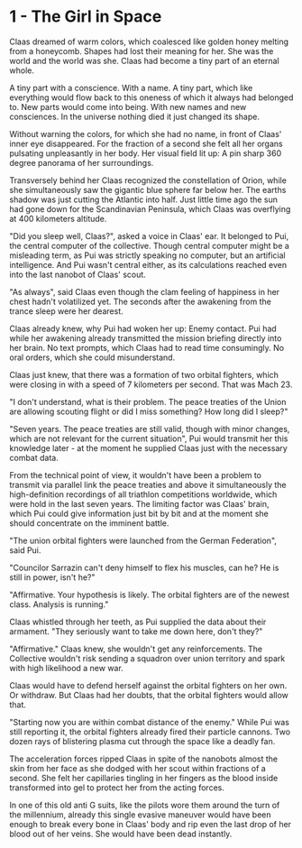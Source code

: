 # 1 - The Girl in Space

Claas dreamed of warm colors, which coalesced like golden honey melting from a honeycomb. Shapes had lost their meaning for her. She was the world and the world was she. Claas had become a tiny part of an eternal whole.

A tiny part with a conscience. With a name. A tiny part, which like everything would flow back to this oneness of which it always had belonged to. New parts would come into being. With new names and new consciences. In the universe nothing died it just changed its shape.

Without warning the colors, for which she had no name, in front of Claas' inner eye disappeared. For the fraction of a second she felt all her organs pulsating unpleasantly in her body. Her visual field lit up: A pin sharp 360 degree panorama of her surroundings.

Transversely behind her Claas recognized the constellation of Orion, while she simultaneously saw the gigantic blue sphere far below her. The earths shadow was just cutting the Atlantic into half. Just little time ago the sun had gone down for the Scandinavian Peninsula, which Claas was overflying at 400 kilometers altitude.

"Did you sleep well, Claas?", asked a voice in Claas' ear. It belonged to Pui, the central computer of the collective. Though central computer might be a misleading term, as Pui was strictly speaking no computer, but an artificial intelligence. And Pui wasn't central either, as its calculations reached even into the last nanobot of Claas' scout.

"As always", said Claas even though  the clam feeling of happiness in her chest hadn't volatilized yet. The seconds after the awakening from the trance sleep were her dearest.

Claas already knew, why Pui had woken her up: Enemy contact. Pui had while her awakening already transmitted the mission briefing directly into her brain. No text prompts, which Claas had to read time consumingly. No oral orders, which she could misunderstand.

Claas just knew, that there was a formation of two orbital fighters, which were closing in with a speed of 7 kilometers per second. That was Mach 23.

"I don't understand, what is their problem. The peace treaties of the Union are allowing scouting flight or did I miss something? How long did I sleep?"

"Seven years. The peace treaties are still valid, though with minor changes, which are not relevant for the current situation", Pui would transmit her this knowledge later - at the moment he supplied Claas just with the necessary combat data.

From the technical point of view, it wouldn't have been a problem to transmit via parallel link the peace treaties and above it simultaneously the high-definition recordings of all triathlon competitions worldwide, which were hold in the last seven years. The limiting factor was Claas' brain, which Pui could give information just bit by bit and at the moment she should concentrate on the imminent battle.

"The union orbital fighters were launched from the German Federation", said Pui.

"Councilor Sarrazin can't deny himself to flex his muscles, can he? He is still in power, isn't he?"

"Affirmative. Your hypothesis is likely. The orbital fighters are of the newest class. Analysis is running."

Claas whistled through her teeth, as Pui supplied the data about their armament. "They seriously want to take me down here, don't they?"

"Affirmative." Claas knew, she wouldn't get any reinforcements. The Collective wouldn't risk sending a squadron over union territory and spark with high likelihood a new war.

Claas would have to defend herself against the orbital fighters on her own. Or withdraw. But Claas had her doubts, that the orbital fighters would allow that.

"Starting now you are within combat distance of the enemy." While Pui was still reporting it, the orbital fighters already fired their particle cannons. Two dozen rays of blistering plasma cut through the space like a deadly fan.

The acceleration forces ripped Claas in spite of the nanobots almost the skin from her face as she dodged with her scout within fractions of a second. She felt her capillaries tingling in her fingers as the blood inside transformed into gel to protect her from the acting forces.

In one of this old anti G suits, like the pilots wore them around the turn of the millennium, already this single evasive maneuver would have been enough to break every bone in Claas' body and rip even the last drop of her blood out of her veins. She would have been dead instantly.